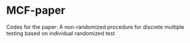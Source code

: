 # MCF-paper
Codes for the paper: A non-randomized procedure for discrete multiple testing based on individual randomized test

